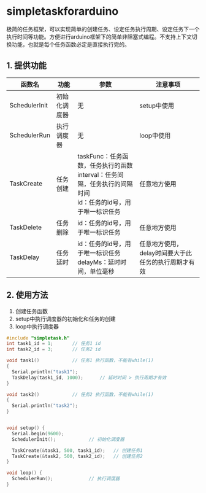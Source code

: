 # simpletaskforarduino

极简的任务框架，可以实现简单的创建任务、设定任务执行周期、设定任务下一个执行时间等功能。方便进行arduino框架下的简单非阻塞式编程。不支持上下文切换功能，也就是每个任务函数必定是直接执行完的。

## 1. 提供功能

| 函数名        | 功能         | 参数                                                                                                                 | 注意事项                                            |
| ------------- | ------------ | -------------------------------------------------------------------------------------------------------------------- | --------------------------------------------------- |
| SchedulerInit | 初始化调度器 | 无                                                                                                                   | setup中使用                                         |
| SchedulerRun  | 执行调度器   | 无                                                                                                                   | loop中使用                                          |
| TaskCreate    | 任务创建     | taskFunc：任务函数，任务执行的函数<br />interval：任务间隔，任务执行的间隔时间<br />id：任务的id号，用于唯一标识任务 | 任意地方使用                                        |
| TaskDelete    | 任务删除     | id：任务的id号，用于唯一标识任务                                                                                     | 任意地方使用                                        |
| TaskDelay     | 任务延时     | id：任务的id号，用于唯一标识任务<br />delayMs：延时时间，单位毫秒                                                    | 任意地方使用，delay时间要大于此任务的执行周期才有效 |

## 2. 使用方法

1. 创建任务函数
2. setup中执行调度器的初始化和任务的创建
3. loop中执行调度器

```c
#include "simpletask.h"
int task1_id = 1;       // 任务1 id
int task2_id = 3;       // 任务2 id

void task1()            // 任务1 执行函数，不能有while(1)
{
  Serial.println("task1");
  TaskDelay(task1_id, 1000);      // 延时时间 > 执行周期才有效
}

void task2()            // 任务2 执行函数，不能有while(1)
{
  Serial.println("task2");
}


void setup() {
  Serial.begin(9600);
  SchedulerInit();            // 初始化调度器

  TaskCreate(&task1, 500, task1_id);   // 创建任务1
  TaskCreate(&task2, 500, task2_id);   // 创建任务2
}

void loop() {
  SchedulerRun();             // 执行调度器
}

```
